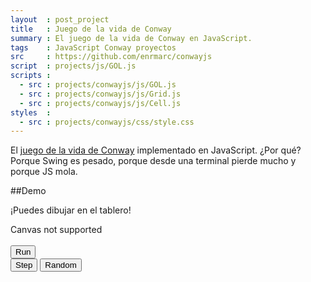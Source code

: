 ```yaml
---
layout  : post_project
title   : Juego de la vida de Conway
summary : El juego de la vida de Conway en JavaScript.
tags    : JavaScript Conway proyectos
src     : https://github.com/enrmarc/conwayjs 
script  : projects/js/GOL.js
scripts :
  - src : projects/conwayjs/js/GOL.js
  - src : projects/conwayjs/js/Grid.js
  - src : projects/conwayjs/js/Cell.js
styles  :
  - src : projects/conwayjs/css/style.css
---
```


El [juego de la vida de Conway][1] implementado en JavaScript. ¿Por qué? Porque Swing es
pesado, porque desde una terminal pierde mucho y porque JS mola.

##Demo

¡Puedes dibujar en el tablero!

<script src="http://ajax.googleapis.com/ajax/libs/jqueryui/1.9.2/jquery-ui.min.js"></script>

<div class="row-fluid">
   <canvas id="canvas" width="400" height="400">Canvas not supported</canvas>
</div>
<div class="row-fluid pagination-centered">
   <br>
   <div class="btn-group">
      <button type="button" id="run" class="btn">Run</button>
   </div>
   <div class="btn-group">
      <button type="button" id="step" class="btn">Step</button>
      <button type="button" id="randomize" class="btn">Random</button>
   </div>
</div>

[1]: http://en.wikipedia.org/wiki/Conway's_Game_of_Life 
